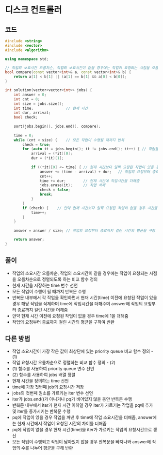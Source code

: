 # 디스크 컨트롤러

## 코드
```cpp
#include <string>
#include <vector>
#include <algorithm>

using namespace std;

// 작업의 소요시간 오름차순, 작업의 소요시간이 같을 경우에는 작업이 요청되는 시점을 오름차순으로 정렬되도록 하는 비교 함수 정의
bool compare(const vector<int>& a, const vector<int>& b) {
	return a[1] < b[1] || (a[1] == b[1] && a[0] < b[0]);
}

int solution(vector<vector<int>> jobs) {
	int answer = 0;
	int cnt = 0;
	int size = jobs.size();
    int time;               // 현재 시간
    int dur, arrival;
    bool check;
    
    sort(jobs.begin(), jobs.end(), compare);
    
    time = 0;
	while (cnt < size) {    // 모든 작업이 수행될 때까지 반복
        check = true;
        for (auto it = jobs.begin(); it != jobs.end(); it++) { // 작업들 중 현재 시간보다 일찍 요청된 작업이 있나 확인
            arrival = (*it)[0];
            dur = (*it)[1];
            
            if ((*it)[0] <= time) { // 현재 시간보다 일찍 요청된 작업이 있을 경우
                answer += (time - arrival) + dur;   // 작업의 요청부터 종료까지 걸린 시간을 answer에 더해줌
                cnt++;
                time += dur;        // 현재 시간에 작업시간을 더해줌
                jobs.erase(it);     // 작업 삭제
                check = false;
                break;
            }
        }
        if (check) {    // 만약 현재 시간보다 일찍 요청된 작업이 없을 경우 시간을 흐르게 함
            time++;
        }
    }
    
	answer = answer / size; // 작업의 요청부터 종료까지 걸린 시간의 평균을 구함

	return answer;
}
```

## 풀이
- 작업의 소요시간 오름차순, 작업의 소요시간이 같을 경우에는 작업이 요청되는 시점을 오름차순으로 정렬되도록 하는 비교 함수 정의
- 현재 시간을 저장하는 time 변수 선언
- 모든 작업이 수행이 될 때까지 반복문 수행
- 반복문 내부에서 각 작업을 확인하면서 현재 시간(time) 이전에 요청된 작업이 있을 경우 해당 작업을 삭제하며 time에 작업시간을 더해주며 answer에 작업의 요청부터 종료까지 걸린 시간을 더해줌
- 만약 현재 시간 이전에 요청된 작업이 없을 경우 time에 1을 더해줌
- 작업의 요청부터 종료까지 걸린 시간의 평균을 구하여 반환

## 다른 방법
- 작업 소요시간이 가장 작은 값이 최상단에 있는 priority queue 비교 함수 정의 - (1)
- 작업 요청시간 오름차순으로 정렬하는 비교 함수 정의 - (2)
- (1) 함수를 사용하여 priority queue 변수 선언
- (2) 함수를 사용하여 jobs 배열 정렬
- 현재 시간을 정의하는 time 선언
- time에 가장 첫번째 job의 요청시간 저장
- jobs의 첫번째 원소를 가르키는 iter 변수 선언
- iter가 jobs.end()가 아니거나 pq가 비어있지 않을 동안 반복문 수행
- 반복문 내부에서 iter가 현재 시간 이하일 경우 iter가 가르키는 작업을 pq에 추가 및 iter를 증가시키는 반복문 수행
- pq에 작업이 있을 경우 작업을 꺼낸 후 time에 작업 소요시간을 더해줌, answer에는 현재 시간에서 작업이 요청된 시간의 차이를 더해줌
- pq에 작업이 없을 경우 현재 시간(time)을 iter가 가르키는 작업의 요청시간으로 갱신
- 모든 작업이 수행되고 작업이 남아있지 않을 경우 반복문을 빠져나와 answer에 작업의 수를 나누어 평균을 구해 반환
